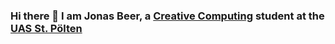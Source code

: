 ### Hi there 👋 I am Jonas Beer, a [Creative Computing](https://www.fhstp.ac.at/en/academic-studies-continuing-education/media-digital-technologies/creative-computing?set_language=en) student at the [UAS St. Pölten](https://www.fhstp.ac.at/de)

<!--
**jb-cc/jb-cc** is a ✨ _special_ ✨ repository because its `README.md` (this file) appears on your GitHub profile.

Here are some ideas to get you started:

- 🔭 I’m currently working on ...
- 🌱 I’m currently learning ...
- 👯 I’m looking to collaborate on ...
- 🤔 I’m looking for help with ...
- 💬 Ask me about ...
- 📫 How to reach me: ...
- 😄 Pronouns: ...
- ⚡ Fun fact: ...
-->
